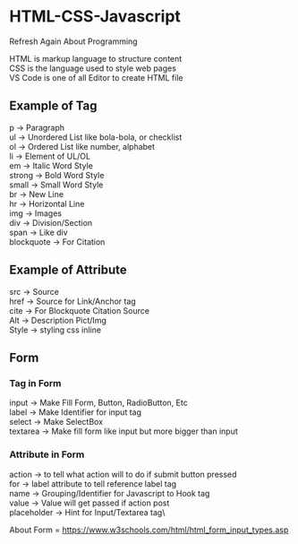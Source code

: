 # HTML-CSS-Javascript
Refresh Again About Programming

HTML is markup language to structure content\
CSS is the language used to style web pages\
VS Code is one of all Editor to create HTML file

## Example of Tag
p -> Paragraph\
ul -> Unordered List like bola-bola, or checklist\
ol -> Ordered List like number, alphabet\
li -> Element of UL/OL\
em -> Italic Word Style\
strong -> Bold Word Style\
small -> Small Word Style\
br -> New Line\
hr -> Horizontal Line\
img -> Images\
div -> Division/Section\
span -> Like div \
blockquote -> For Citation

## Example of Attribute
src -> Source\
href -> Source for Link/Anchor tag\
cite -> For Blockquote Citation Source\
Alt -> Description Pict/Img\
Style -> styling css inline

## Form
### Tag in Form
input -> Make Fill Form, Button, RadioButton, Etc\
label -> Make Identifier for input tag\
select -> Make SelectBox\
textarea -> Make fill form like input but more bigger than input

### Attribute in Form
action -> to tell what action will to do if submit button pressed\
for -> label attribute to tell reference label tag\
name -> Grouping/Identifier for Javascript to Hook tag\
value -> Value will get passed if action post\
placeholder -> Hint for Input/Textarea tag\

About Form = https://www.w3schools.com/html/html_form_input_types.asp 



